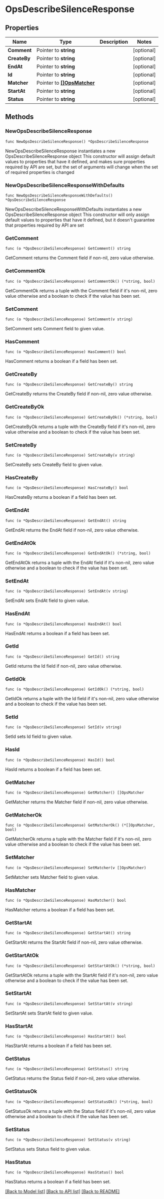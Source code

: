 # OpsDescribeSilenceResponse

## Properties

Name | Type | Description | Notes
------------ | ------------- | ------------- | -------------
**Comment** | Pointer to **string** |  | [optional] 
**CreateBy** | Pointer to **string** |  | [optional] 
**EndAt** | Pointer to **string** |  | [optional] 
**Id** | Pointer to **string** |  | [optional] 
**Matcher** | Pointer to [**[]OpsMatcher**](OpsMatcher.md) |  | [optional] 
**StartAt** | Pointer to **string** |  | [optional] 
**Status** | Pointer to **string** |  | [optional] 

## Methods

### NewOpsDescribeSilenceResponse

`func NewOpsDescribeSilenceResponse() *OpsDescribeSilenceResponse`

NewOpsDescribeSilenceResponse instantiates a new OpsDescribeSilenceResponse object
This constructor will assign default values to properties that have it defined,
and makes sure properties required by API are set, but the set of arguments
will change when the set of required properties is changed

### NewOpsDescribeSilenceResponseWithDefaults

`func NewOpsDescribeSilenceResponseWithDefaults() *OpsDescribeSilenceResponse`

NewOpsDescribeSilenceResponseWithDefaults instantiates a new OpsDescribeSilenceResponse object
This constructor will only assign default values to properties that have it defined,
but it doesn't guarantee that properties required by API are set

### GetComment

`func (o *OpsDescribeSilenceResponse) GetComment() string`

GetComment returns the Comment field if non-nil, zero value otherwise.

### GetCommentOk

`func (o *OpsDescribeSilenceResponse) GetCommentOk() (*string, bool)`

GetCommentOk returns a tuple with the Comment field if it's non-nil, zero value otherwise
and a boolean to check if the value has been set.

### SetComment

`func (o *OpsDescribeSilenceResponse) SetComment(v string)`

SetComment sets Comment field to given value.

### HasComment

`func (o *OpsDescribeSilenceResponse) HasComment() bool`

HasComment returns a boolean if a field has been set.

### GetCreateBy

`func (o *OpsDescribeSilenceResponse) GetCreateBy() string`

GetCreateBy returns the CreateBy field if non-nil, zero value otherwise.

### GetCreateByOk

`func (o *OpsDescribeSilenceResponse) GetCreateByOk() (*string, bool)`

GetCreateByOk returns a tuple with the CreateBy field if it's non-nil, zero value otherwise
and a boolean to check if the value has been set.

### SetCreateBy

`func (o *OpsDescribeSilenceResponse) SetCreateBy(v string)`

SetCreateBy sets CreateBy field to given value.

### HasCreateBy

`func (o *OpsDescribeSilenceResponse) HasCreateBy() bool`

HasCreateBy returns a boolean if a field has been set.

### GetEndAt

`func (o *OpsDescribeSilenceResponse) GetEndAt() string`

GetEndAt returns the EndAt field if non-nil, zero value otherwise.

### GetEndAtOk

`func (o *OpsDescribeSilenceResponse) GetEndAtOk() (*string, bool)`

GetEndAtOk returns a tuple with the EndAt field if it's non-nil, zero value otherwise
and a boolean to check if the value has been set.

### SetEndAt

`func (o *OpsDescribeSilenceResponse) SetEndAt(v string)`

SetEndAt sets EndAt field to given value.

### HasEndAt

`func (o *OpsDescribeSilenceResponse) HasEndAt() bool`

HasEndAt returns a boolean if a field has been set.

### GetId

`func (o *OpsDescribeSilenceResponse) GetId() string`

GetId returns the Id field if non-nil, zero value otherwise.

### GetIdOk

`func (o *OpsDescribeSilenceResponse) GetIdOk() (*string, bool)`

GetIdOk returns a tuple with the Id field if it's non-nil, zero value otherwise
and a boolean to check if the value has been set.

### SetId

`func (o *OpsDescribeSilenceResponse) SetId(v string)`

SetId sets Id field to given value.

### HasId

`func (o *OpsDescribeSilenceResponse) HasId() bool`

HasId returns a boolean if a field has been set.

### GetMatcher

`func (o *OpsDescribeSilenceResponse) GetMatcher() []OpsMatcher`

GetMatcher returns the Matcher field if non-nil, zero value otherwise.

### GetMatcherOk

`func (o *OpsDescribeSilenceResponse) GetMatcherOk() (*[]OpsMatcher, bool)`

GetMatcherOk returns a tuple with the Matcher field if it's non-nil, zero value otherwise
and a boolean to check if the value has been set.

### SetMatcher

`func (o *OpsDescribeSilenceResponse) SetMatcher(v []OpsMatcher)`

SetMatcher sets Matcher field to given value.

### HasMatcher

`func (o *OpsDescribeSilenceResponse) HasMatcher() bool`

HasMatcher returns a boolean if a field has been set.

### GetStartAt

`func (o *OpsDescribeSilenceResponse) GetStartAt() string`

GetStartAt returns the StartAt field if non-nil, zero value otherwise.

### GetStartAtOk

`func (o *OpsDescribeSilenceResponse) GetStartAtOk() (*string, bool)`

GetStartAtOk returns a tuple with the StartAt field if it's non-nil, zero value otherwise
and a boolean to check if the value has been set.

### SetStartAt

`func (o *OpsDescribeSilenceResponse) SetStartAt(v string)`

SetStartAt sets StartAt field to given value.

### HasStartAt

`func (o *OpsDescribeSilenceResponse) HasStartAt() bool`

HasStartAt returns a boolean if a field has been set.

### GetStatus

`func (o *OpsDescribeSilenceResponse) GetStatus() string`

GetStatus returns the Status field if non-nil, zero value otherwise.

### GetStatusOk

`func (o *OpsDescribeSilenceResponse) GetStatusOk() (*string, bool)`

GetStatusOk returns a tuple with the Status field if it's non-nil, zero value otherwise
and a boolean to check if the value has been set.

### SetStatus

`func (o *OpsDescribeSilenceResponse) SetStatus(v string)`

SetStatus sets Status field to given value.

### HasStatus

`func (o *OpsDescribeSilenceResponse) HasStatus() bool`

HasStatus returns a boolean if a field has been set.


[[Back to Model list]](../README.md#documentation-for-models) [[Back to API list]](../README.md#documentation-for-api-endpoints) [[Back to README]](../README.md)


